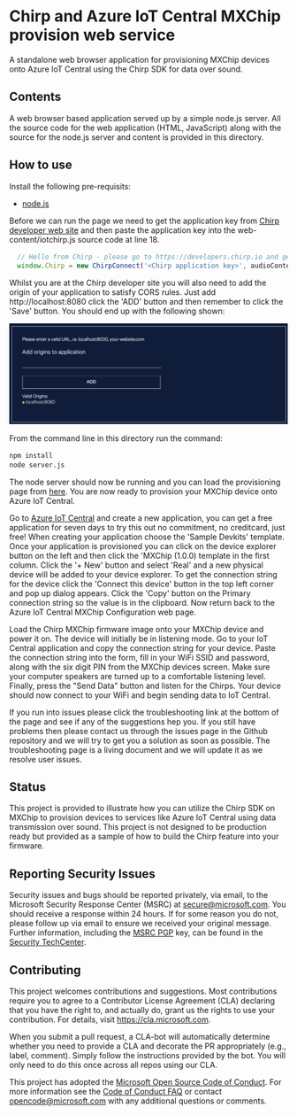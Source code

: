 # Chirp and Azure IoT Central MXChip provision web service

A standalone web browser application for provisioning MXChip devices onto Azure IoT Central using the Chirp SDK for data over sound.

## Contents

A web browser based application served up by a simple node.js server.  All the source code for the web application (HTML, JavaScript) along with the source for the node.js server and content is provided in this directory.

## How to use

Install the following pre-requisits:

* [node.js](https://nodejs.org/en/download/)

Before we can run the page we need to get the application key from [Chirp developer web site](https://developers.chirp.io) and then paste the application key into the web-content/iotchirp.js source code at line 18.  

```Javascript
  // Hello from Chirp - please go to https://developers.chirp.io and get a Chirp Application Key
  window.Chirp = new ChirpConnect('<Chirp application key>', audioContext);
```

Whilst you are at the Chirp developer site you will also need to add the origin of your application to satisfy CORS rules.  Just add http://localhost:8080 click the 'ADD' button and then remember to click the 'Save' button.  You should end up with the following shown:

![Chirp CORS Origin](readme-content/CORS.png)

From the command line in this directory run the command:

```bash
npm install
node server.js
```

The node server should now be running and you can load the provisioning page from [here](http://localhost:8080/chirp.html).  You are now ready to provision your MXChip device onto Azure IoT Central.

Go to [Azure IoT Central](https://aka.ms/iotcentral) and create a new application, you can get a free application for seven days to try this out no commitment, no creditcard, just free!  When creating your application choose the 'Sample Devkits' template.  Once your application is provisioned you can click on the device explorer button on the left and then click the 'MXChip (1.0.0) template in the first column.  Click the '+ New' button and select 'Real' and a new physical device will be added to your device explorer.  To get the connection string for the device click the 'Connect this device' button in the top left corner and pop up dialog appears.  Click the 'Copy' button on the Primary connection string so the value is in the clipboard.  Now return back to the Azure IoT Central MXChip Configuration web page.

Load the Chirp MXChip firmware image onto your MXChip device and power it on. The device will initially be in listening mode. Go to your IoT Central application and copy the connection string for your device. Paste the connection string into the form, fill in your WiFi SSID and password, along with the six digit PIN from the MXChip devices screen. Make sure your computer speakers are turned up to a comfortable listening level. Finally, press the "Send Data" button and listen for the Chirps. Your device should now connect to your WiFi and begin sending data to IoT Central.

If you run into issues please click the troubleshooting link at the bottom of the page and see if any of the suggestions hep you.  If you still have problems then please contact us through the issues page in the Github repository and we will try to get you a solution as soon as possible.  The troubleshooting page is a living document and we will update it as we resolve user issues.

## Status

This project is provided to illustrate how you can utilize the Chirp SDK on MXChip to provision devices to services like Azure IoT Central using data transmission over sound.  This project is not designed to be production ready but provided as a sample of how to build the Chirp feature into your firmware.

## Reporting Security Issues

Security issues and bugs should be reported privately, via email, to the Microsoft Security
Response Center (MSRC) at [secure@microsoft.com](mailto:secure@microsoft.com). You should
receive a response within 24 hours. If for some reason you do not, please follow up via
email to ensure we received your original message. Further information, including the
[MSRC PGP](https://technet.microsoft.com/en-us/security/dn606155) key, can be found in
the [Security TechCenter](https://technet.microsoft.com/en-us/security/default).

## Contributing

This project welcomes contributions and suggestions.  Most contributions require you to agree to a
Contributor License Agreement (CLA) declaring that you have the right to, and actually do, grant us
the rights to use your contribution. For details, visit https://cla.microsoft.com.

When you submit a pull request, a CLA-bot will automatically determine whether you need to provide
a CLA and decorate the PR appropriately (e.g., label, comment). Simply follow the instructions
provided by the bot. You will only need to do this once across all repos using our CLA.

This project has adopted the [Microsoft Open Source Code of Conduct](https://opensource.microsoft.com/codeofconduct/).
For more information see the [Code of Conduct FAQ](https://opensource.microsoft.com/codeofconduct/faq/) or
contact [opencode@microsoft.com](mailto:opencode@microsoft.com) with any additional questions or comments.

